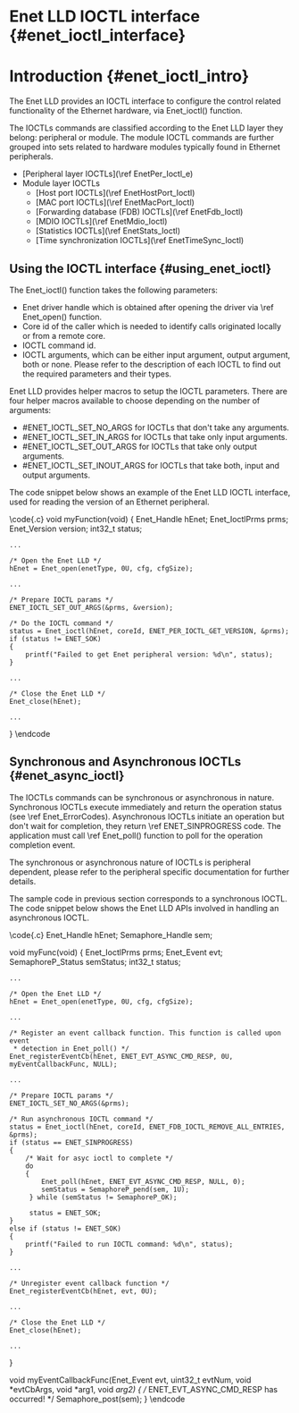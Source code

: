 Enet LLD IOCTL interface {#enet_ioctl_interface}
=====================

# Introduction {#enet_ioctl_intro}

The Enet LLD provides an IOCTL interface to configure the control related
functionality of the Ethernet hardware, via Enet_ioctl() function.

The IOCTLs commands are classified according to the Enet LLD layer they belong:
peripheral or module.  The module IOCTL commands are further grouped into sets
related to hardware modules typically found in Ethernet peripherals.

- [Peripheral layer IOCTLs](\ref EnetPer_Ioctl_e)
- Module layer IOCTLs
  - [Host port IOCTLs](\ref EnetHostPort_Ioctl)
  - [MAC port IOCTLs](\ref EnetMacPort_Ioctl)
  - [Forwarding database (FDB) IOCTLs](\ref EnetFdb_Ioctl)
  - [MDIO IOCTLs](\ref EnetMdio_Ioctl)
  - [Statistics IOCTLs](\ref EnetStats_Ioctl)
  - [Time synchronization IOCTLs](\ref EnetTimeSync_Ioctl)

## Using the IOCTL interface {#using_enet_ioctl}

The Enet_ioctl() function takes the following parameters:

- Enet driver handle which is obtained after opening the driver via
  \ref Enet_open() function.
- Core id of the caller which is needed to identify calls originated locally
  or from a remote core.
- IOCTL command id.
- IOCTL arguments, which can be either input argument, output argument, both
  or none.  Please refer to the description of each IOCTL to find out the
  required parameters and their types.

Enet LLD provides helper macros to setup the IOCTL parameters.  There are four
helper macros available to choose depending on the number of arguments:
 - #ENET_IOCTL_SET_NO_ARGS for IOCTLs that don't take any arguments.
 - #ENET_IOCTL_SET_IN_ARGS for IOCTLs that take only input arguments.
 - #ENET_IOCTL_SET_OUT_ARGS for IOCTLs that take only output arguments.
 - #ENET_IOCTL_SET_INOUT_ARGS for IOCTLs that take both, input and output
   arguments.

The code snippet below shows an example of the Enet LLD IOCTL interface, used
for reading the version of an Ethernet peripheral.

\code{.c}
void myFunction(void)
{
    Enet_Handle hEnet;
    Enet_IoctlPrms prms;
    Enet_Version version;
    int32_t status;

    ...

    /* Open the Enet LLD */
    hEnet = Enet_open(enetType, 0U, cfg, cfgSize);

    ...

    /* Prepare IOCTL params */
    ENET_IOCTL_SET_OUT_ARGS(&prms, &version);

    /* Do the IOCTL command */
    status = Enet_ioctl(hEnet, coreId, ENET_PER_IOCTL_GET_VERSION, &prms);
    if (status != ENET_SOK)
    {
        printf("Failed to get Enet peripheral version: %d\n", status);
    }

    ...

    /* Close the Enet LLD */
    Enet_close(hEnet);

    ...
}
\endcode

## Synchronous and Asynchronous IOCTLs {#enet_async_ioctl}

The IOCTLs commands can be synchronous or asynchronous in nature. Synchronous
IOCTLs execute immediately and return the operation status (see \ref Enet_ErrorCodes).
Asynchronous IOCTLs initiate an operation but don't wait for completion, they
return \ref ENET_SINPROGRESS code.  The application must call \ref Enet_poll()
function to poll for the operation completion event.

The synchronous or asynchronous nature of IOCTLs is peripheral dependent, please
refer to the peripheral specific documentation for further details.

The sample code in previous section corresponds to a synchronous IOCTL.  The code
snippet below shows the Enet LLD APIs involved in handling an asynchronous IOCTL.

\code{.c}
Enet_Handle hEnet;
Semaphore_Handle sem;

void myFunc(void)
{
    Enet_IoctlPrms prms;
    Enet_Event evt;
    SemaphoreP_Status semStatus;
    int32_t status;

    ...

    /* Open the Enet LLD */
    hEnet = Enet_open(enetType, 0U, cfg, cfgSize);

    ...

    /* Register an event callback function. This function is called upon event
     * detection in Enet_poll() */
    Enet_registerEventCb(hEnet, ENET_EVT_ASYNC_CMD_RESP, 0U, myEventCallbackFunc, NULL);

    ...

    /* Prepare IOCTL params */
    ENET_IOCTL_SET_NO_ARGS(&prms);

    /* Run asynchronous IOCTL command */
    status = Enet_ioctl(hEnet, coreId, ENET_FDB_IOCTL_REMOVE_ALL_ENTRIES, &prms);
    if (status == ENET_SINPROGRESS)
    {
        /* Wait for asyc ioctl to complete */
        do
        {
            Enet_poll(hEnet, ENET_EVT_ASYNC_CMD_RESP, NULL, 0);
            semStatus = SemaphoreP_pend(sem, 1U);
         } while (semStatus != SemaphoreP_OK);

         status = ENET_SOK;
    }
    else if (status != ENET_SOK)
    {
        printf("Failed to run IOCTL command: %d\n", status);
    }

    ...

    /* Unregister event callback function */
    Enet_registerEventCb(hEnet, evt, 0U);

    ...

    /* Close the Enet LLD */
    Enet_close(hEnet);

    ...
}

void myEventCallbackFunc(Enet_Event evt,
                         uint32_t evtNum,
                         void *evtCbArgs,
                         void *arg1,
                         void *arg2)
{
    /* ENET_EVT_ASYNC_CMD_RESP has occurred! */
    Semaphore_post(sem);
}
\endcode
